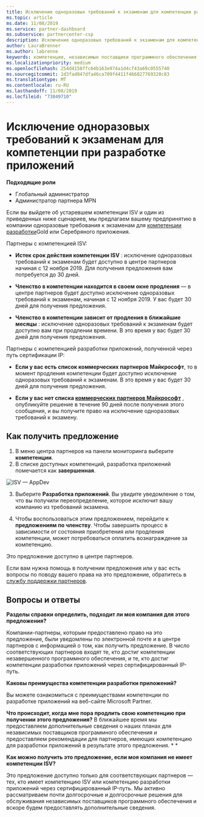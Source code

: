 ```yaml
---
title: Исключение одноразовых требований к экзаменам для компетенции разработки приложений | Центр партнеров
ms.topic: article
ms.date: 11/08/2019
ms.service: partner-dashboard
ms.subservice: partnercenter-csp
description: Исключение одноразовых требований к экзаменам для компетенции при разработке приложений
author: LauraBrenner
ms.author: labrenne
keywords: компетенции, независимые поставщики программного обеспечения, разработка приложений
ms.localizationpriority: medium
ms.openlocfilehash: 254d4158ffc64b163e974a1d4cf43a69c0555740
ms.sourcegitcommit: 1d3fad847dfa46ca709f4411f466827769328c83
ms.translationtype: MT
ms.contentlocale: ru-RU
ms.lasthandoff: 11/08/2019
ms.locfileid: "73849710"
---
```

# <a name="one-time-exam-requirements-exemption-for-the-application-development-competency"></a>Исключение одноразовых требований к экзаменам для компетенции при разработке приложений

**Подходящие роли**

- Глобальный администратор
- Администратор партнера MPN

Если вы выйдете об устаревшем компетенции ISV и один из приведенных ниже сценариев, мы предлагаем вашему предпринятию в компании одноразовые требования к экзаменам для [компетенции разработки](https://partner.microsoft.com/membership/application-development-competency)Gold или Серебряного приложения. 

Партнеры с компетенцией ISV:

- **Истек срок действия компетенции ISV** : исключение одноразовых требований к экзаменам будет доступно в центре партнеров начиная с 12 ноября 2019. Для получения предложения вам потребуется до 30 дней. 

- **Членство в компетенции находится в своем окне продления** — в центре партнеров будет доступно исключение одноразовых требований к экзаменам, начиная с 12 ноября 2019. У вас будет 30 дней для получения предложения. 

- **Членство в компетенции зависит от продления в ближайшие месяцы** : исключение одноразовых требований к экзаменам будет доступно вам при продлении времени. В это время у вас будет 30 дней для получения предложения.

Партнеры с компетенцией разработки приложений, полученной через путь сертификации IP:

- **Если у вас есть список коммерческих партнеров Майкрософт**, то в момент продления компетенции будет доступно исключение одноразовых требований к экзаменам. В это время у вас будет 30 дней для получения предложения.

- **Если у вас нет списка [коммерческих партнеров Майкрософт](https://azure.microsoft.com/overview/commercial-marketplace/)** , опубликуйте решение в течение 90 дней после получения этого сообщения, и вы получите право на исключение одноразовых требований к экзамену.

## <a name="how-to-get-your-offer"></a>Как получить предложение

1. В меню центра партнеров на панели мониторинга выберите **компетенции**.
2. В списке доступных компетенций, разработка приложений помечается как **завершенная**.

![ISV — AppDev](images/appdev.png)

3. Выберите **Разработка приложений**. Вы увидите уведомление о том, что вы получили переопределение, которое исключит вашу компанию из требований экзамена. 

4. Чтобы воспользоваться этим предложением, перейдите к **предложениям по членству**. Чтобы завершить процесс в зависимости от состояния приобретения или продления компетенции, может потребоваться оплатить вознаграждение за компетенцию. 

Это предложение доступно в центре партнеров.

Если вам нужна помощь в получении предложения или у вас есть вопросы по поводу вашего права на это предложение, обратитесь в [службу поддержки партнеров](https://partner.microsoft.com/Support). 

## <a name="frequently-asked-questions"></a>Вопросы и ответы

**Разделы справки определить, подходит ли моя компания для этого предложения?**

Компании-партнеры, которым предоставлено право на это предложение, были уведомлены по электронной почте и в центре партнеров с информацией о том, как получить предложение. В число соответствующих партнеров входят те, кто достиг компетенции незавершенного программного обеспечения, и те, кто достиг компетенции разработки приложений через сертифицированный IP-путь. 

**Каковы преимущества компетенции разработки приложений?**

Вы можете ознакомиться с преимуществами компетенции по разработке приложений на веб-сайте Microsoft Partner. 

**Что происходит, когда мне пора продлить свою компетенцию при получении этого предложения?** В ближайшее время мы предоставляем дополнительные сведения о наших планах для независимых поставщиков программного обеспечения и предоставляем рекомендации для партнеров, имеющих компетенцию для разработки приложений в результате этого предложения. * *  

**Как можно получить это предложение, если моя компания не имеет компетенции ISV?**

Это предложение доступно только для соответствующих партнеров — тех, кто имеет компетенцию ISV или компетенцию разработки приложений через сертифицированный IP-путь. Мы активно рассматриваем почти долгосрочные и долгосрочные решения для обслуживания независимых поставщиков программного обеспечения и вскоре будем предоставлять дополнительные сведения. 


